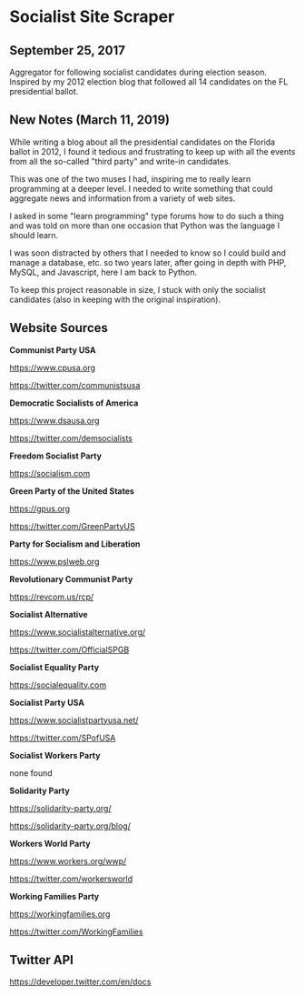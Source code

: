 # Socialist Site Scraper
## September 25, 2017
Aggregator for following socialist candidates during election season. Inspired by my 2012 election blog that followed all 14 candidates on the FL presidential ballot.

## New Notes (March 11, 2019)
While writing a blog about all the presidential candidates on the Florida ballot in 2012, I found it tedious and frustrating to keep up with all the events from all the so-called "third party" and write-in candidates.

This was one of the two muses I had, inspiring me to really learn programming at a deeper level. I needed to write something that could aggregate news and information from a variety of web sites. 

I asked in some "learn programming" type forums how to do such a thing and was told on more than one occasion that Python was the language I should learn. 

I was soon distracted by others that I needed to know so I could build and manage a database, etc. so two years later, after going in depth with PHP, MySQL, and Javascript, here I am back to Python. 

To keep this project reasonable in size, I stuck with only the socialist candidates (also in keeping with the original inspiration). 

## Website Sources

**Communist Party USA**

https://www.cpusa.org

https://twitter.com/communistsusa

**Democratic Socialists of America**

https://www.dsausa.org

https://twitter.com/demsocialists

**Freedom Socialist Party**

https://socialism.com

**Green Party of the United States**

https://gpus.org

https://twitter.com/GreenPartyUS

**Party for Socialism and Liberation**

https://www.pslweb.org

**Revolutionary Communist Party**

https://revcom.us/rcp/

**Socialist Alternative**

https://www.socialistalternative.org/

https://twitter.com/OfficialSPGB

**Socialist Equality Party**

https://socialequality.com

**Socialist Party USA**

https://www.socialistpartyusa.net/

https://twitter.com/SPofUSA

**Socialist Workers Party**

none found

**Solidarity Party**

https://solidarity-party.org/

https://solidarity-party.org/blog/

**Workers World Party**

https://www.workers.org/wwp/

https://twitter.com/workersworld

**Working Families Party**

https://workingfamilies.org

https://twitter.com/WorkingFamilies

## Twitter API
https://developer.twitter.com/en/docs
